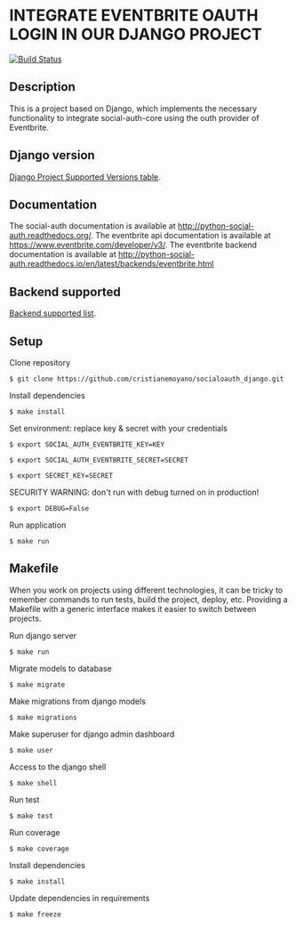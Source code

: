 # INTEGRATE EVENTBRITE OAUTH LOGIN IN OUR DJANGO PROJECT

[![Build Status](https://travis-ci.org/cristianemoyano/socialoauth_django.svg?branch=master)](https://travis-ci.org/cristianemoyano/socialoauth_django)

## Description

This is a project based on Django, which implements the necessary functionality to integrate social-auth-core using the outh provider of Eventbrite.

## Django version

[Django Project Supported Versions table](https://www.djangoproject.com/download/#supported-versions).

## Documentation

The social-auth documentation is available at http://python-social-auth.readthedocs.org/.
The eventbrite api documentation is available at https://www.eventbrite.com/developer/v3/.
The eventbrite backend documentation is available at http://python-social-auth.readthedocs.io/en/latest/backends/eventbrite.html

## Backend supported

[Backend supported list](http://python-social-auth.readthedocs.io/en/latest/backends/index.html).

## Setup
Clone repository
```shell
$ git clone https://github.com/cristianemoyano/socialoauth_django.git
```

Install dependencies
```shell
$ make install
```

Set environment: replace key & secret with your credentials
```shell
$ export SOCIAL_AUTH_EVENTBRITE_KEY=KEY
```
```shell
$ export SOCIAL_AUTH_EVENTBRITE_SECRET=SECRET
```
```shell
$ export SECRET_KEY=SECRET
```

SECURITY WARNING: don't run with debug turned on in production!
```shell
$ export DEBUG=False
```

Run application
```shell
$ make run
```

## Makefile

When you work on projects using different technologies, it can be tricky to remember commands to run tests, build the project, deploy, etc. Providing a Makefile with a generic interface makes it easier to switch between projects.

Run django server
```shell
$ make run
```
Migrate models to database
```shell
$ make migrate
```
Make migrations from django models
```shell
$ make migrations
```
Make superuser for django admin dashboard
```shell
$ make user
```
Access to the django shell
```shell
$ make shell
```
Run test
```shell
$ make test
```
Run coverage
```shell
$ make coverage
```
Install dependencies
```shell
$ make install
```
Update dependencies in requirements
```shell
$ make freeze
```


